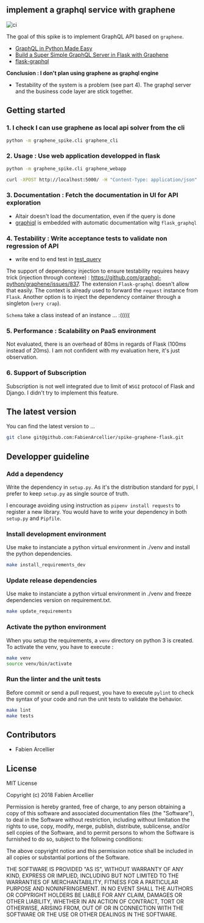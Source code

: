 ## implement a graphql service with graphene

![ci](https://github.com/FabienArcellier/spike-graphene-flask/workflows/ci/badge.svg)

The goal of this spike is to implement GraphQL API based on `graphene`.

* [GraphQL in Python Made Easy](https://graphene-python.org/)
* [Build a Super Simple GraphQL Server in Flask with Graphene](https://www.youtube.com/watch?v=oQc7DC3srNM)
* [flask-graphql](https://github.com/graphql-python/flask-graphql)

**Conclusion : I don't plan using graphene as graphql engine**

* Testability of the system is a problem (see part 4). The graphql server and the business code layer are stick together.

## Getting started

### 1. I check I can use graphene as local api solver from the cli

```bash
python -m graphene_spike.cli graphene_cli
```

### 2. Usage : Use web application developped in flask

```bash
python -m graphene_spike.cli graphene_webapp
```

```bash
curl -XPOST http://localhost:5000/ -H "Content-Type: application/json" -d '{ hello(name: "GraphQL", age: 25) }'
```

### 3. Documentation : Fetch the documentation in UI for API exploration

* Altair doesn't load the documentation, even if the query is done
* [graphiql](https://github.com/graphql/graphiql) is embedded with automatic documentation witg ``flask_graphql``

### 4. Testability : Write acceptance tests to validate non regression of API

* write end to end test in [test_query](acceptances/test_query.py)

The support of dependency injection to ensure testability requires heavy trick (injection through contexe) : https://github.com/graphql-python/graphene/issues/837.
The extension `Flask-graphql` doesn't allow that easily. The context is already used to forward the `request` instance from `Flask`.
Another option is to inject the dependency container through a singleton (`very crap`).

`Schema` take a class instead of an instance ... :(((((

### 5. Performance : Scalability on PaaS environment

Not evaluated, there is an overhead of 80ms in regards of Flask (100ms instead of 20ms). I am not
confident with my evaluation here, it's just observation.

### 6. Support of Subscription

Subscription is not well integrated due to limit of `WSGI` protocol of Flask and Django. I didn't try
to implement this feature.


## The latest version

You can find the latest version to ...

```bash
git clone git@github.com:FabienArcellier/spike-graphene-flask.git
```

## Developper guideline

### Add a dependency

Write the dependency in ``setup.py``. As it's the distribution standard for pypi,
I prefer to keep ``setup.py`` as single source of truth.

I encourage avoiding using instruction as ``pipenv install requests`` to register
a new library. You would have to write your dependency in both ``setup.py`` and ``Pipfile``.

### Install development environment

Use make to instanciate a python virtual environment in ./venv and install the
python dependencies.

```bash
make install_requirements_dev
```

### Update release dependencies

Use make to instanciate a python virtual environment in ./venv and freeze
dependencies version on requirement.txt.

```bash
make update_requirements
```

### Activate the python environment

When you setup the requirements, a `venv` directory on python 3 is created.
To activate the venv, you have to execute :

```bash
make venv
source venv/bin/activate
```

### Run the linter and the unit tests

Before commit or send a pull request, you have to execute `pylint` to check the syntax
of your code and run the unit tests to validate the behavior.

```bash
make lint
make tests
```

## Contributors

* Fabien Arcellier

## License

MIT License

Copyright (c) 2018 Fabien Arcellier

Permission is hereby granted, free of charge, to any person obtaining a copy
of this software and associated documentation files (the "Software"), to deal
in the Software without restriction, including without limitation the rights
to use, copy, modify, merge, publish, distribute, sublicense, and/or sell
copies of the Software, and to permit persons to whom the Software is
furnished to do so, subject to the following conditions:

The above copyright notice and this permission notice shall be included in all
copies or substantial portions of the Software.

THE SOFTWARE IS PROVIDED "AS IS", WITHOUT WARRANTY OF ANY KIND, EXPRESS OR
IMPLIED, INCLUDING BUT NOT LIMITED TO THE WARRANTIES OF MERCHANTABILITY,
FITNESS FOR A PARTICULAR PURPOSE AND NONINFRINGEMENT. IN NO EVENT SHALL THE
AUTHORS OR COPYRIGHT HOLDERS BE LIABLE FOR ANY CLAIM, DAMAGES OR OTHER
LIABILITY, WHETHER IN AN ACTION OF CONTRACT, TORT OR OTHERWISE, ARISING FROM,
OUT OF OR IN CONNECTION WITH THE SOFTWARE OR THE USE OR OTHER DEALINGS IN THE
SOFTWARE.
